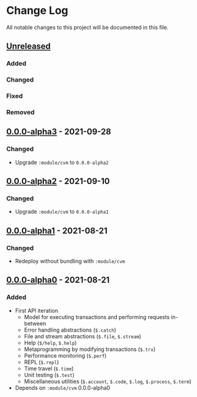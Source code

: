 # Change Log

All notable changes to this project will be documented in this file.



## [Unreleased]

### Added

### Changed

### Fixed

### Removed



## [0.0.0-alpha3] - 2021-09-28

### Changed

- Upgrade `:module/cvm` to `0.0.0-alpha2`



## [0.0.0-alpha2] - 2021-09-10

### Changed

- Upgrade `:module/cvm` to `0.0.0-alpha1`



## [0.0.0-alpha1] - 2021-08-21

### Changed

- Redeploy without bundling with `:module/cvm`



## [0.0.0-alpha0] - 2021-08-21

### Added

- First API iteration
    - Model for executing transactions and performing requests in-between
    - Error handling abstractions (`$.catch`)
    - File and stream abstractions (`$.file`, `$.stream`)
    - Help (`$/help`, `$.help`)
    - Metaprogramming by modifying transactions (`$.trx`)
    - Performance monitoring (`$.perf`)
    - REPL (`$.repl`)
    - Time travel (`$.time`)
    - Unit testing (`$.test`)
    - Miscellaneous utilities (`$.account`, `$.code`, `$.log`, `$.process`, `$.term`)
- Depends on `:module/cvm` 0.0.0-alpha0



[Unreleased]:   https://github.com/convex-dev/convex.cljc/compare/run/0.0.0-alpha2...HEAD
[0.0.0-alpha3]: https://github.com/convex-dev/convex.cljc/compare/run/0.0.0-alpha2...run/0.0.0-alpha3
[0.0.0-alpha2]: https://github.com/convex-dev/convex.cljc/compare/run/0.0.0-alpha1...run/0.0.0-alpha2
[0.0.0-alpha1]: https://github.com/convex-dev/convex.cljc/compare/run/0.0.0-alpha0...run/0.0.0-alpha1
[0.0.0-alpha0]: https://github.com/convex-dev/convex.cljc/releases/tag/run/0.0.0-alpha0
